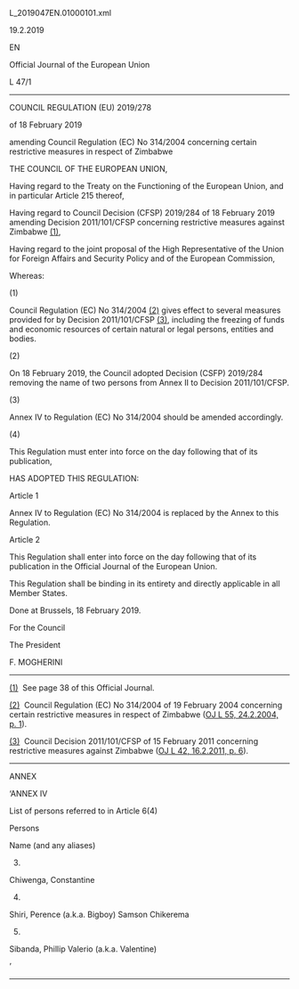   L\_2019047EN.01000101.xml

  

19.2.2019   

EN

Official Journal of the European Union

L 47/1

* * *

COUNCIL REGULATION (EU) 2019/278

of 18 February 2019

amending Council Regulation (EC) No 314/2004 concerning certain restrictive measures in respect of Zimbabwe

THE COUNCIL OF THE EUROPEAN UNION,

Having regard to the Treaty on the Functioning of the European Union, and in particular Article 215 thereof,

Having regard to Council Decision (CFSP) 2019/284 of 18 February 2019 amending Decision 2011/101/CFSP concerning restrictive measures against Zimbabwe [(1)](#ntr1-L_2019047EN.01000101-E0001),

Having regard to the joint proposal of the High Representative of the Union for Foreign Affairs and Security Policy and of the European Commission,

Whereas:

  

(1)

Council Regulation (EC) No 314/2004 [(2)](#ntr2-L_2019047EN.01000101-E0002) gives effect to several measures provided for by Decision 2011/101/CFSP [(3)](#ntr3-L_2019047EN.01000101-E0003), including the freezing of funds and economic resources of certain natural or legal persons, entities and bodies.

  

(2)

On 18 February 2019, the Council adopted Decision (CSFP) 2019/284 removing the name of two persons from Annex II to Decision 2011/101/CFSP.

  

(3)

Annex IV to Regulation (EC) No 314/2004 should be amended accordingly.

  

(4)

This Regulation must enter into force on the day following that of its publication,

HAS ADOPTED THIS REGULATION:

Article 1

Annex IV to Regulation (EC) No 314/2004 is replaced by the Annex to this Regulation.

Article 2

This Regulation shall enter into force on the day following that of its publication in the Official Journal of the European Union.

This Regulation shall be binding in its entirety and directly applicable in all Member States.

Done at Brussels, 18 February 2019.

For the Council

The President

F. MOGHERINI

* * *

[(1)](#ntc1-L_2019047EN.01000101-E0001)  See page 38 of this Official Journal.

[(2)](#ntc2-L_2019047EN.01000101-E0002)  Council Regulation (EC) No 314/2004 of 19 February 2004 concerning certain restrictive measures in respect of Zimbabwe ([OJ L 55, 24.2.2004, p. 1](./../../../../legal-content/EN/AUTO/?uri=OJ:L:2004:055:TOC)).

[(3)](#ntc3-L_2019047EN.01000101-E0003)  Council Decision 2011/101/CFSP of 15 February 2011 concerning restrictive measures against Zimbabwe ([OJ L 42, 16.2.2011, p. 6](./../../../../legal-content/EN/AUTO/?uri=OJ:L:2011:042:TOC)).

* * *

ANNEX

‘ANNEX IV

List of persons referred to in Article 6(4)

Persons

  

Name (and any aliases)

3.

Chiwenga, Constantine

4.

Shiri, Perence (a.k.a. Bigboy) Samson Chikerema

5.

Sibanda, Phillip Valerio (a.k.a. Valentine)

’

* * *